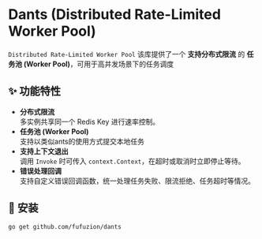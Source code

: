# Dants (Distributed Rate-Limited Worker Pool)

`Distributed Rate-Limited Worker Pool` 该库提供了一个 **支持分布式限流** 的 **任务池 (Worker Pool)**，可用于高并发场景下的任务调度

## ✨ 功能特性
- **分布式限流**  
  多实例共享同一个 Redis Key 进行速率控制。
- **任务池 (Worker Pool)**    
  支持以类似ants的使用方式提交本地任务
- **支持上下文退出**  
  调用 `Invoke` 时可传入 `context.Context`，在超时或取消时立即停止等待。
- **错误处理回调**  
  支持自定义错误回调函数，统一处理任务失败、限流拒绝、任务超时等情况。    

## 🚀 安装

```bash
go get github.com/fufuzion/dants
```
